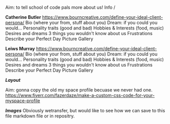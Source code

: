 Aim: to tell school of code pals more about us!
Info / 

**Catherine Butler** 
https://www.bourncreative.com/define-your-ideal-client-persona/
Bio (where your from, stuff about you)
Dream: if you could you would... 
Personality traits (good and bad)
Hobbies & Interests (food, music)
Desires and dreams
3 things you wouldn't know about us
Frustrations
Describe your Perfect Day 
Picture Gallery  

**Leiws Murray** 
https://www.bourncreative.com/define-your-ideal-client-persona/
Bio (where your from, stuff about you)
Dream: if you could you would... 
Personality traits (good and bad)
Hobbies & Interests (food, music)
Desires and dreams
3 things you wouldn't know about us
Frustrations
Describe your Perfect Day 
Picture Gallery  


**_Layout_**

Aim: gonna copy the old my space profile becuase we never had one. 
https://www.fiverr.com/fazerdaze/make-a-custom-css-code-for-your-myspace-profile

**_Images_**
Obviously wetransfer, but would like to see how we can save to this file markdown file or in repositry. 
